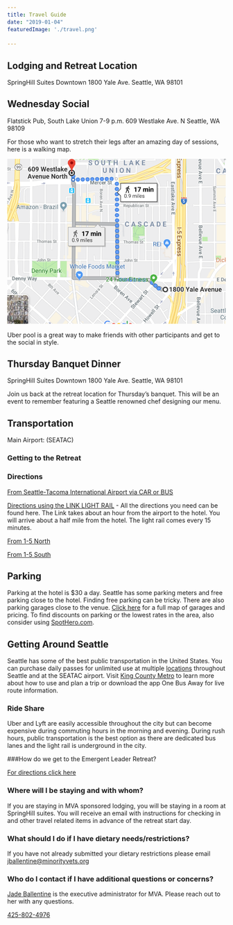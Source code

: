 ```yaml
---
title: Travel Guide
date: "2019-01-04"
featuredImage: './travel.png'

---
```


## Lodging and Retreat Location
SpringHill Suites Downtown
1800 Yale Ave.
Seattle, WA 98101



## Wednesday Social
Flatstick Pub, South Lake Union 7-9 p.m.
609 Westlake Ave. N
Seattle, WA 98109

For those who want to stretch their legs after an amazing day of sessions, here is a walking map. 

<div class="centered-image">
	<div class="keep-50w">
		<img src="./walking.png"/>
	</div>
</div>

Uber pool is a great way to make friends with other participants and get to the social in style.

## Thursday Banquet Dinner

SpringHill Suites Downtown
1800 Yale Ave.
Seattle, WA 98101

Join us back at the retreat location for Thursday’s banquet. This will be an event to remember featuring a Seattle renowned chef designing our menu. 


## Transportation

Main Airport: (SEATAC)

### Getting to the Retreat

### Directions<span id="directions"></span>

<a href="https://www.google.com/maps/dir/Seattle-Tacoma+International+Airport+(SEA),+17801+International+Blvd,+Seattle,+WA+98158/SpringHill+Suites+by+Marriott+Seattle+Downtown%2FSouth+Lake+Union,+1800+Yale+Ave,+Seattle,+WA+98101/data=!4m8!4m7!1m2!1m1!1s0x5490435542eafefd:0x99d3d9c4c7dc37b7!1m2!1m1!1s0x549015345b238c41:0x6d4697f1f8a61ffb!3e0?sa=X&ved=2ahUKEwiak9bm_u_jAhVqi1QKHYiWDZMQ-A8wAHoECAoQDQ" target="_blank" rel="noopener noreferrer">From Seattle-Tacoma International Airport via CAR or BUS</a>

[Directions using the LINK LIGHT RAIL](https://www.soundtransit.org/tripplanner/to/location:2590c3d019d4d1666a371bcf92e45ee8/from/location:fbf29a6a1c5c9d2c7d9c640e2af19d4b/after/1565155667649/travel-by/bus,train/route-option/fastest%20trip/max-walk/1609) - All the directions you need can be found here.
The Link takes about an hour from the airport to the hotel. You will arrive about a half mile from the hotel. The light rail comes every 15 minutes. 

[From 1-5 North](https://www.google.com/maps/dir/Bellingham,+Washington/SpringHill+Suites+by+Marriott+Seattle+Downtown%2FSouth+Lake+Union,+1800+Yale+Ave,+Seattle,+WA+98101/@48.1794095,-123.4481163,8z/data=!3m1!4b1!4m14!4m13!1m5!1m1!1s0x5485962ef2458717:0xd57a9ca9cd39e0f0!2m2!1d-122.4786854!2d48.7519112!1m5!1m1!1s0x549015345b238c41:0x6d4697f1f8a61ffb!2m2!1d-122.329817!2d47.617814!3e0)

[From 1-5 South](https://www.google.com/maps/dir/Portland,+Oregon/SpringHill+Suites+by+Marriott+Seattle+Downtown%2FSouth+Lake+Union,+1800+Yale+Ave,+Seattle,+WA+98101/@46.5563098,-123.7221807,8z/data=!3m1!4b1!4m14!4m13!1m5!1m1!1s0x54950b0b7da97427:0x1c36b9e6f6d18591!2m2!1d-122.6750261!2d45.5051064!1m5!1m1!1s0x549015345b238c41:0x6d4697f1f8a61ffb!2m2!1d-122.329817!2d47.617814!3e0)


## Parking

Parking at the hotel is $30 a day. Seattle has some parking meters and free parking close to the hotel. Finding free parking can be tricky.  There are also parking garages close to the venue. [Click here](https://www.parkingpanda.com/springhill-suites-seattle-downtown-south-lake-union-seattle-parking) for a full map of garages and pricing. To find discounts on parking or the lowest rates in the area, also consider using [SpotHero.com](http://SpotHero.com). 



## Getting Around Seattle
Seattle has some of the best public transportation in the United States. You can purchase daily passes for unlimited use at multiple [locations](https://kingcounty.gov/depts/transportation/metro/fares-orca/where-to-buy.aspx) throughout Seattle and at the SEATAC airport.  Visit [King County Metro](https://kingcounty.gov/depts/transportation/metro.aspx) to learn more about how to use and plan a trip or download the app One Bus Away for live route information. 


### Ride Share

Uber and Lyft are easily accessible throughout the city but can become expensive during commuting hours in the morning and evening. During rush hours, public transportation is the best option as there are dedicated bus lanes and the light rail is underground in the city.


###How do we get to the Emergent Leader Retreat?

[For directions click here](https://mvaelr.netlify.com/travel/#directions)

### Where will I be staying and with whom?

If you are staying in MVA sponsored lodging, you will be staying in a room at SpringHill suites. You will receive an email with instructions for checking in and other travel related items in advance of the retreat start day. 

### What should I do if I have dietary needs/restrictions?

If you have not already submitted your dietary restrictions please email [jballentine@minorityvets.org](jballentine@minorityvets.org)

### Who do I contact if I have additional questions or concerns?

[Jade Ballentine](jballentine@minorityvets.org) is the executive administrator for MVA. Please reach out to her with any questions. 

[425-802-4976](tel:425-802-4976)